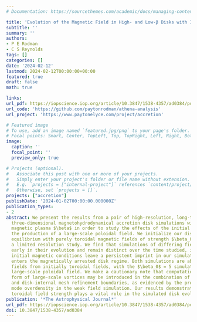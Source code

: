 ```yaml
---
# Documentation: https://sourcethemes.com/academic/docs/managing-content/

title: 'Evolution of the Magnetic Field in High- and Low-β Disks with Initially Toroidal Fields'
subtitle: ''
summary: ''
authors:
- P E Rodman
- C S Reynolds
tags: []
categories: []
date: '2024-02-12'
lastmod: 2024-02-12T00:00:00+00:00
featured: true
draft: false
math: true

links:
url_pdf: https://iopscience.iop.org/article/10.3847/1538-4357/ad0384/pdf
url_code: 'https://github.com/paytonrodman/athena-analysis'
url_project: 'https://www.paytonelyce.com/project/accretion'

# Featured image
# To use, add an image named `featured.jpg/png` to your page's folder.
# Focal points: Smart, Center, TopLeft, Top, TopRight, Left, Right, BottomLeft, Bottom, BottomRight.
image:
  caption: ''
  focal_point: ''
  preview_only: true

# Projects (optional).
#   Associate this post with one or more of your projects.
#   Simply enter your project's folder or file name without extension.
#   E.g. `projects = ["internal-project"]` references `content/project/internal-project/index.md`.
#   Otherwise, set `projects = []`.
projects: ["accretion"]
publishDate: '2024-01-02T00:00:00.000000Z'
publication_types:
- 2
abstract: We present the results from a pair of high-resolution, long-timescale ($\sim10^5~{\rm GM/c^3}$), global,
  three-dimensional magnetohydrodynamical accretion disk simulations with differing initial
  magnetic plasma $\beta$ in order to study the effects of the initial toroidal field strength on
  the production of a large-scale poloidal field. We initialize our disks in approximate
  equilibrium with purely toroidal magnetic fields of strength $\beta_0$ = 5 and 200. We also perform
  a limited resolution study. We find that simulations of differing field strengths diverge
  early in their evolution and remain distinct over the time studied, indicating that the
  initial magnetic conditions leave a persistent imprint in our simulations. Neither simulation
  enters the magnetically arrested disk regime. Both simulations are able to produce poloidal
  fields from initially toroidal fields, with the $\beta_0$ = 5 simulation evolving clear signs of a
  large-scale poloidal field. We make a cautionary note that computational artifacts in the
  form of large-scale vortices may be introduced in the combination of initially weak field
  and disk-internal mesh refinement boundaries, as evidenced by the production of an m = 1
  mode overdensity in the weak field simulation. Our results demonstrate that the initial
  toroidal field strength plays a vital role in the simulated disk evolution for the models studied.
publication: '*The Astrophysical Journal*'
url_pdf: https://iopscience.iop.org/article/10.3847/1538-4357/ad0384/pdf
doi: 10.3847/1538-4357/ad0384
---
```

